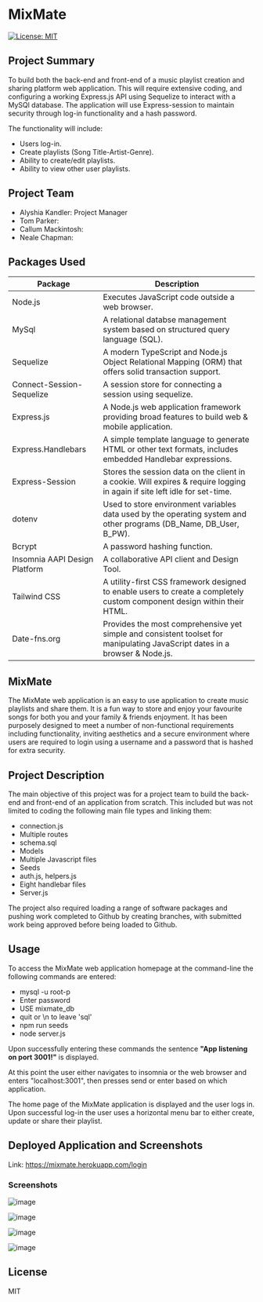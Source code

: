 # MixMate

[![License: MIT](https://img.shields.io/badge/license-MIT-yellow.svg)](https://opensource.org/licenses/MIT)

## Project Summary

To build both the back-end and front-end of a music playlist creation and sharing platform web application.  This will require extensive coding, and configuring a working 
Express.js API using Sequelize to interact with a MySQl database. The application will use Express-session to maintain security through log-in functionality and a hash password.  

The functionality will include:
- Users log-in.
- Create playlists (Song Title-Artist-Genre).
- Ability to create/edit playlists.
- Ability to view other user playlists.

## Project Team

- Alyshia Kandler: Project Manager
- Tom Parker:
- Callum Mackintosh:
- Neale Chapman:

## Packages Used

|          Package               |                                      Description                                                                             |
| ------------------------------ | ---------------------------------------------------------------------------------------------------------------------------- |
| Node.js                        |Executes JavaScript code outside a web browser.                                                                               |
| MySql                          |A relational databse management system based on structured query language (SQL).                                              |              
| Sequelize                      |A modern TypeScript and Node.js Object Relational Mapping (ORM) that offers solid transaction support.                        |
| Connect-Session-Sequelize      |A session store for connecting a session using sequelize.                                                                     |
| Express.js                     |A Node.js web application framework providing broad features to build web & mobile application.                               |
| Express.Handlebars             |A simple template language to generate HTML or other text formats, includes embedded Handlebar expressions.                   |
| Express-Session                |Stores the session data on the client in a cookie. Will expires & require logging in again if site left idle for set-time.    |
| dotenv                         |Used to store environment variables data used by the operating system and other programs (DB_Name, DB_User, B_PW).            |             
| Bcrypt                        |A password hashing function.                                                                                                  |
| Insomnia AAPI Design Platform  |A collaborative API client and Design Tool.                                                                                   |
| Tailwind CSS                   |A utility-first CSS framework designed to enable users to create a completely custom component design within their HTML.      |         
| Date-fns.org                   |Provides the most comprehensive yet simple and consistent toolset for manipulating JavaScript dates in a browser & Node.js.   |

## MixMate

The MixMate web application is an easy to use application to create music playlists and share them. It is a fun way to store and enjoy your favourite songs for both you and your family & friends enjoyment. It has been purposely designed to meet a number of non-functional requirements including functionality, inviting aesthetics and a secure environment where users are required to login using a username and a password that is hashed for extra security.

## Project Description
 
The main objective of this project was for a project team to build the back-end and front-end of an application from scratch. This included but was not limited to coding the following main file types and linking them:

- connection.js
- Multiple routes
- schema.sql
- Models
- Multiple Javascript files
- Seeds
- auth.js, helpers.js
- Eight handlebar files
- Server.js

The project also required loading a range of software packages and pushing work completed to Github by creating branches, with submitted work being approved before being loaded to Github.

## Usage

To access the MixMate web application homepage at the command-line the following commands are entered:

- mysql -u root-p
- Enter password
- USE mixmate_db
- quit or \n to leave 'sql'
- npm run seeds
- node server.js

Upon successfully entering these commands the sentence **"App listening on port 3001!"** is displayed.

At this point the user either navigates to insomnia or the web browser and enters "localhost:3001", then presses send or enter based on which application.

The home page of the MixMate application is displayed and the user logs in.  Upon successful log-in the user uses a horizontal menu bar to either create, update or share their playlist.

## Deployed Application and Screenshots

Link: https://mixmate.herokuapp.com/login

### Screenshots

![image](https://user-images.githubusercontent.com/115671306/225545309-94bd4115-5dd0-400d-868c-c12f35758de9.png)

![image](https://user-images.githubusercontent.com/115671306/225545399-0387ef61-92cc-4731-a35b-a00001ae5b84.png)

![image](https://user-images.githubusercontent.com/115671306/225545460-b570608c-52e8-4634-93ae-5c8041c6a935.png)

![image](https://user-images.githubusercontent.com/115671306/225545518-ca7ff50e-7635-4307-98c9-c76dd711dcee.png)

## License

MIT 
